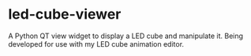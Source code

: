 # led-cube-viewer
A Python QT view widget to display a LED cube and manipulate it. Being developed for use with my LED cube animation editor.
